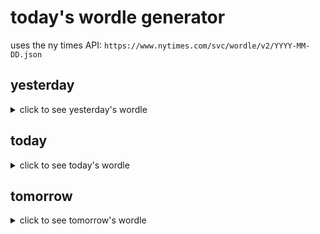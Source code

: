 # today's wordle generator

uses the ny times API: `https://www.nytimes.com/svc/wordle/v2/YYYY-MM-DD.json`

## yesterday

<details>
    <summary>click to see yesterday's wordle</summary>

    frank

</details>

## today

<details>
    <summary>click to see today's wordle</summary>

    close

</details>

## tomorrow

<details>
    <summary>click to see tomorrow's wordle</summary>

    snare

</details>
